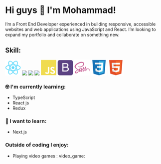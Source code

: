 # Hi guys 👋 I'm Mohammad!

I’m a Front End Developer experienced in building responsive, accessible websites and web applications using JavaScript and React. I’m looking to expand my portfolio and collaborate on something new.

## Skill:

<p align="left">
<img src="https://raw.githubusercontent.com/Alirezamxz/Alirezamxz/master/assests/react-original.svg" height="auto" width="50">
<img src="https://seeklogo.com/images/R/redux-logo-9CA6836C12-seeklogo.com.png" height="auto" width="50">
<img src="https://static.invertase.io/assets/social/firebase-logo.png" height="auto" width="50">
<img src="https://www.frontendmag.com/wp-content/uploads/2023/01/material-ui-logo.png" height="auto" width="50">
<img src="https://raw.githubusercontent.com/Alirezamxz/Alirezamxz/master/assests/javascript-plain.svg" height="auto" width="50">
<img src="https://raw.githubusercontent.com/Alirezamxz/Alirezamxz/master/assests/bootstrap-plain.svg" height="auto" width="50">
<img src="https://raw.githubusercontent.com/Alirezamxz/Alirezamxz/master/assests/sass-original.svg" height="auto" width="50">
<img src="https://raw.githubusercontent.com/Alirezamxz/Alirezamxz/master/assests/css3-original.svg" height="auto" width="50">
<img src="https://raw.githubusercontent.com/Alirezamxz/Alirezamxz/master/assests/html5-original.svg" height="auto" width="50">

</p>

### :nerd_face: I'm currently learning:

- TypeScript
- React js
- Redux

### :thinking: I want to learn:

- Next.js

### Outside of coding I enjoy:

- Playing video games : video_game:
